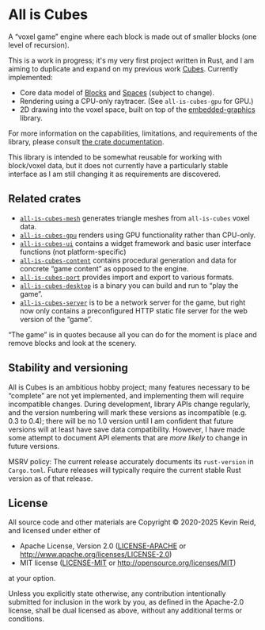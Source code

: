 All is Cubes
============

A “voxel game” engine where each block is made out of smaller blocks (one level of recursion).

This is a work in progress; it's my very first project written in Rust, and I am aiming to duplicate and expand on my previous work [Cubes](https://github.com/kpreid/cubes/). Currently implemented:

* Core data model of [Blocks] and [Spaces] (subject to change).
* Rendering using a CPU-only raytracer. (See `all-is-cubes-gpu` for GPU.)
* 2D drawing into the voxel space, built on top of the [embedded-graphics] library.

For more information on the capabilities, limitations, and requirements of the library,
please consult [the crate documentation].

This library is intended to be somewhat reusable for working with block/voxel data, but it does not currently have a particularly stable interface as I am still changing it as requirements are discovered.

[the crate documentation]: https://docs.rs/all-is-cubes/0.8.0/all_is_cubes/
[Blocks]: https://docs.rs/all-is-cubes/0.8.0/all_is_cubes/block/enum.Block.html
[Spaces]: https://docs.rs/all-is-cubes/0.8.0/all_is_cubes/space/struct.Space.html
[embedded-graphics]: https://crates.io/crates/embedded-graphics

Related crates
--------------

*   [`all-is-cubes-mesh`](https://crates.io/crates/all-is-cubes-mesh)
    generates triangle meshes from `all-is-cubes` voxel data.
*   [`all-is-cubes-gpu`](https://crates.io/crates/all-is-cubes-gpu)
    renders using GPU functionality rather than CPU-only.
*   [`all-is-cubes-ui`](https://crates.io/crates/all-is-cubes-ui)
    contains a widget framework and basic user interface functions (not platform-specific)
*   [`all-is-cubes-content`](https://crates.io/crates/all-is-cubes-content)
    contains procedural generation and data for concrete “game content” as opposed to the engine.
*   [`all-is-cubes-port`](https://crates.io/crates/all-is-cubes-port)
    provides import and export to various formats.
*   [`all-is-cubes-desktop`](https://crates.io/crates/all-is-cubes-desktop)
    is a binary you can build and run to “play the game”.
*   [`all-is-cubes-server`](https://crates.io/crates/all-is-cubes-server)
    is to be a network server for the game, but right now only contains a preconfigured HTTP static file server for the web version of the “game”.

“The game” is in quotes because all you can do for the moment is place and remove blocks and look at the scenery.

Stability and versioning
------------------------

All is Cubes is an ambitious hobby project; many features necessary to be “complete” are not yet implemented, and implementing them will require incompatible changes. During development, library APIs change regularly, and the version numbering will mark these versions as incompatible (e.g. 0.3 to 0.4); there will be no 1.0 version until I am confident that future versions will at least have save data compatibility. However, I have made some attempt to document API elements that are _more likely_ to change in future versions.

MSRV policy: The current release accurately documents its `rust-version` in `Cargo.toml`.
Future releases will typically require the current stable Rust version as of that release.

License
-------

All source code and other materials are Copyright © 2020-2025 Kevin Reid, and licensed under either of

 * Apache License, Version 2.0
   ([LICENSE-APACHE](LICENSE-APACHE) or http://www.apache.org/licenses/LICENSE-2.0)
 * MIT license
   ([LICENSE-MIT](LICENSE-MIT) or http://opensource.org/licenses/MIT)

at your option. 

Unless you explicitly state otherwise, any contribution intentionally submitted
for inclusion in the work by you, as defined in the Apache-2.0 license, shall be
dual licensed as above, without any additional terms or conditions.
